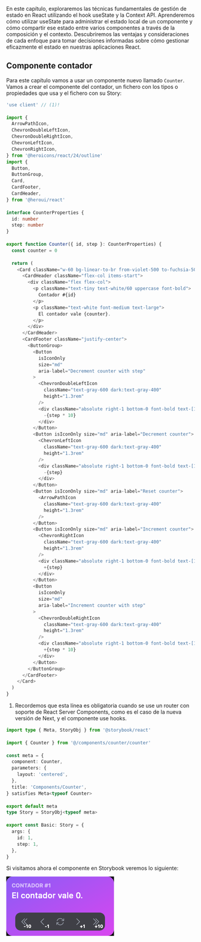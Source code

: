 En este capítulo, exploraremos las técnicas fundamentales de gestión de estado en React utilizando el hook useState y la Context API. Aprenderemos cómo utilizar useState para administrar el estado local de un componente y cómo compartir ese estado entre varios componentes a través de la composición y el contexto. Descubriremos las ventajas y consideraciones de cada enfoque para tomar decisiones informadas sobre cómo gestionar eficazmente el estado en nuestras aplicaciones React.

## Componente contador

Para este capítulo vamos a usar un componente nuevo llamado `Counter`. Vamos a crear el componente del contador, un fichero con los tipos o propiedades que usa y el fichero con su Story:

```ts title="src/components/counter/counter.tsx"
'use client' // (1)!

import {
  ArrowPathIcon,
  ChevronDoubleLeftIcon,
  ChevronDoubleRightIcon,
  ChevronLeftIcon,
  ChevronRightIcon,
} from '@heroicons/react/24/outline'
import {
  Button,
  ButtonGroup,
  Card,
  CardFooter,
  CardHeader,
} from '@heroui/react'

interface CounterProperties {
  id: number
  step: number
}

export function Counter({ id, step }: CounterProperties) {
  const counter = 0

  return (
    <Card className="w-60 bg-linear-to-br from-violet-500 to-fuchsia-500">
      <CardHeader className="flex-col items-start">
        <div className="flex flex-col">
          <p className="text-tiny text-white/60 uppercase font-bold">
            Contador #{id}
          </p>
          <p className="text-white font-medium text-large">
            El contador vale {counter}.
          </p>
        </div>
      </CardHeader>
      <CardFooter className="justify-center">
        <ButtonGroup>
          <Button
            isIconOnly
            size="md"
            aria-label="Decrement counter with step"
          >
            <ChevronDoubleLeftIcon
              className="text-gray-600 dark:text-gray-400"
              height="1.3rem"
            />
            <div className="absolute right-1 bottom-0 font-bold text-[10px]">
              -{step * 10}
            </div>
          </Button>
          <Button isIconOnly size="md" aria-label="Decrement counter">
            <ChevronLeftIcon
              className="text-gray-600 dark:text-gray-400"
              height="1.3rem"
            />
            <div className="absolute right-1 bottom-0 font-bold text-[10px]">
              -{step}
            </div>
          </Button>
          <Button isIconOnly size="md" aria-label="Reset counter">
            <ArrowPathIcon
              className="text-gray-600 dark:text-gray-400"
              height="1.3rem"
            />
          </Button>
          <Button isIconOnly size="md" aria-label="Increment counter">
            <ChevronRightIcon
              className="text-gray-600 dark:text-gray-400"
              height="1.3rem"
            />
            <div className="absolute right-1 bottom-0 font-bold text-[10px]">
              +{step}
            </div>
          </Button>
          <Button
            isIconOnly
            size="md"
            aria-label="Increment counter with step"
          >
            <ChevronDoubleRightIcon
              className="text-gray-600 dark:text-gray-400"
              height="1.3rem"
            />
            <div className="absolute right-1 bottom-0 font-bold text-[10px]">
              +{step * 10}
            </div>
          </Button>
        </ButtonGroup>
      </CardFooter>
    </Card>
  )
}
```

1. Recordemos que esta línea es obligatoria cuando se use un router con soporte de React Server Components, como es el caso de la nueva versión de Next, y el componente use hooks.


```ts title="src/stories/components/counter.stories.ts"
import type { Meta, StoryObj } from '@storybook/react'

import { Counter } from '@/components/counter/counter'

const meta = {
  component: Counter,
  parameters: {
    layout: 'centered',
  },
  title: 'Components/Counter',
} satisfies Meta<typeof Counter>

export default meta
type Story = StoryObj<typeof meta>

export const Basic: Story = {
  args: {
    id: 1,
    step: 1,
  },
}
```

Si visitamos ahora el componente en Storybook veremos lo siguiente:

![Vista previa del componente contador](images/contador.png)
